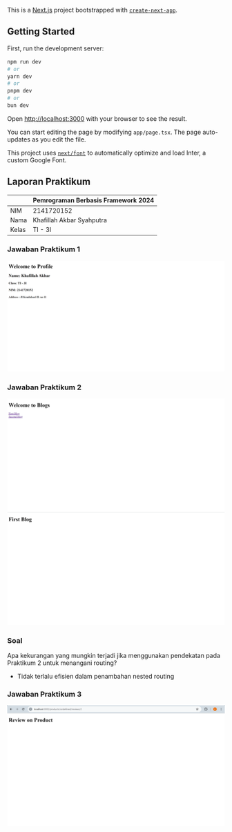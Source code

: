 This is a [Next.js](https://nextjs.org/) project bootstrapped with [`create-next-app`](https://github.com/vercel/next.js/tree/canary/packages/create-next-app).

## Getting Started

First, run the development server:

```bash
npm run dev
# or
yarn dev
# or
pnpm dev
# or
bun dev
```

Open [http://localhost:3000](http://localhost:3000) with your browser to see the result.

You can start editing the page by modifying `app/page.tsx`. The page auto-updates as you edit the file.

This project uses [`next/font`](https://nextjs.org/docs/basic-features/font-optimization) to automatically optimize and load Inter, a custom Google Font.

## Laporan Praktikum

|  | Pemrograman Berbasis Framework 2024 |
|--|--|
| NIM |  2141720152|
| Nama |  Khafillah Akbar Syahputra |
| Kelas | TI - 3I |


### Jawaban Praktikum 1

![Screenshot](public/images/01.png)

### Jawaban Praktikum 2

![Screenshot](public/images/02.png)
![Screenshot](public/images/03.png)
### Soal 
Apa kekurangan yang mungkin terjadi jika menggunakan pendekatan pada Praktikum 2 untuk menangani routing?
- Tidak terlalu efisien dalam penambahan nested routing

### Jawaban Praktikum 3

![Screenshot](public/images/05.png)








